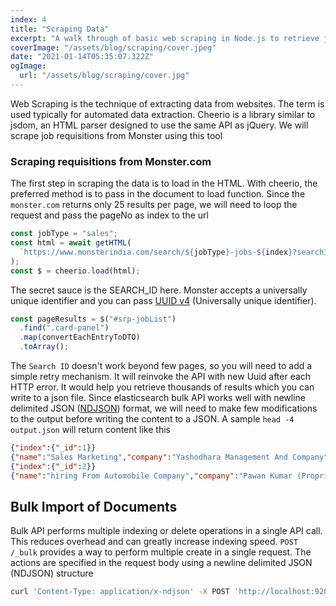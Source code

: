```yaml
---
index: 4
title: "Scraping Data"
excerpt: "A walk through of basic web scraping in Node.js to retrieve job requisitions from Monster site. It's interesting to see how easy it could be scrape useful information from human-readable HTML pages with little effort"
coverImage: "/assets/blog/scraping/cover.jpeg"
date: "2021-01-14T05:35:07.322Z"
ogImage:
  url: "/assets/blog/scraping/cover.jpg"
---
```


Web Scraping is the technique of extracting data from websites. The term is used typically for automated data extraction. Cheerio is a library similar to jsdom, an HTML parser designed to use the same API as jQuery. We will scrape job requisitions from Monster using this tool

### Scraping requisitions from Monster.com

The first step in scraping the data is to load in the HTML. With cheerio, the preferred method is to pass in the document to load function. Since the `monster.com` returns only 25 results per page, we will need to loop the request and pass the pageNo as index to the url

```js
const jobType = "sales";
const html = await getHTML(
  `https://www.monsterindia.com/search/${jobType}-jobs-${index}?searchId=${SEARCH_ID}`
);
const $ = cheerio.load(html);
```

The secret sauce is the SEARCH_ID here. Monster accepts a universally unique identifier and you can pass [UUID v4](https://www.npmjs.com/package/uuid) (Universally unique identifier).

```js
const pageResults = $("#srp-jobList")
  .find(".card-panel")
  .map(convertEachEntryToDTO)
  .toArray();
```

The `Search ID` doesn't work beyond few pages, so you will need to add a simple retry mechanism. It will reinvoke the API with new Uuid after each HTTP error. It would help you retrieve thousands of results which you can write to a json file. Since elasticsearch bulk API works well with newline delimited JSON ([NDJSON](http://ndjson.org/)) format, we will need to make few modifications to the output before writing the content to a JSON. A sample `head -4 output.json` will return content like this

```json
{"index":{"_id":1}}
{"name":"Sales Marketing","company":"Yashodhara Management And Company","exp":"0-4 years","package":"Not Specified","posted":"Posted: 16 hours ago"}
{"index":{"_id":2}}
{"name":"hiring From Automobile Company","company":"Pawan Kumar (Proprietor of Pawan & Co)","exp":"1-6 years","package":"Not Specified","posted":"Posted: 6 hours ago"}
```

## Bulk Import of Documents

Bulk API performs multiple indexing or delete operations in a single API call. This reduces overhead and can greatly increase indexing speed. `POST /_bulk` provides a way to perform multiple create in a single request. The actions are specified in the request body using a newline delimited JSON (NDJSON) structure

```bash
curl 'Content-Type: application/x-ndjson' -X POST 'http://localhost:9200/jobs/_bulk?pretty' --data-binary @jobs.json > jobs_bulk.json
```
